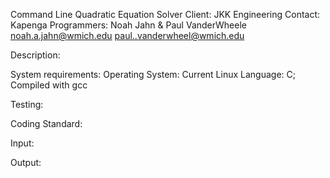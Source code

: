 Command Line Quadratic Equation Solver
Client: JKK Engineering
Contact: Kapenga
Programmers: Noah Jahn & Paul VanderWheele
    noah.a.jahn@wmich.edu paul..vanderwheel@wmich.edu

Description:


System requirements:
    Operating System: Current Linux
    Language: C; Compiled with gcc

Testing:

Coding Standard:

Input:

Output:
